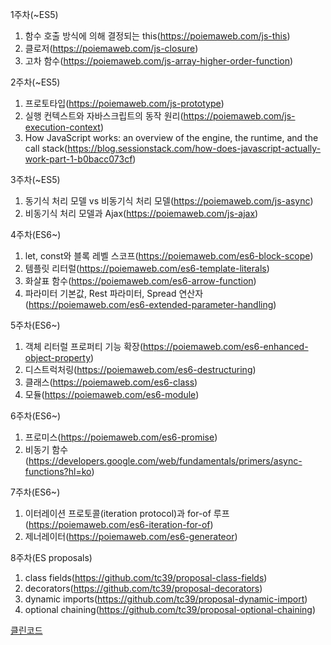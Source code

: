 
1주차(~ES5)

1. 함수 호출 방식에 의해 결정되는 this(https://poiemaweb.com/js-this)
2. 클로저(https://poiemaweb.com/js-closure)
3. 고차 함수(https://poiemaweb.com/js-array-higher-order-function)

2주차(~ES5)

1. 프로토타입(https://poiemaweb.com/js-prototype)
2. 실행 컨텍스트와 자바스크립트의 동작 원리(https://poiemaweb.com/js-execution-context)
3. How JavaScript works: an overview of the engine, the runtime, and the call stack(https://blog.sessionstack.com/how-does-javascript-actually-work-part-1-b0bacc073cf)

3주차(~ES5)

1. 동기식 처리 모델 vs 비동기식 처리 모델(https://poiemaweb.com/js-async)
2. 비동기식 처리 모델과 Ajax(https://poiemaweb.com/js-ajax)

4주차(ES6~)

1. let, const와 블록 레벨 스코프(https://poiemaweb.com/es6-block-scope)
2. 템플릿 리터럴(https://poiemaweb.com/es6-template-literals)
3. 화살표 함수(https://poiemaweb.com/es6-arrow-function)
4. 파라미터 기본값, Rest 파라미터, Spread 연산자(https://poiemaweb.com/es6-extended-parameter-handling)

5주차(ES6~)

1. 객체 리터럴 프로퍼티 기능 확장(https://poiemaweb.com/es6-enhanced-object-property)
2. 디스트럭처링(https://poiemaweb.com/es6-destructuring)
3. 클래스(https://poiemaweb.com/es6-class)
4. 모듈(https://poiemaweb.com/es6-module)

6주차(ES6~)

1. 프로미스(https://poiemaweb.com/es6-promise)
2. 비동기 함수(https://developers.google.com/web/fundamentals/primers/async-functions?hl=ko)

7주차(ES6~)

1. 이터레이션 프로토콜(iteration protocol)과 for-of 루프(https://poiemaweb.com/es6-iteration-for-of)
2. 제너레이터(https://poiemaweb.com/es6-generateor)

8주차(ES proposals)

1. class fields(https://github.com/tc39/proposal-class-fields)
2. decorators(https://github.com/tc39/proposal-decorators)
3. dynamic imports(https://github.com/tc39/proposal-dynamic-import)
4. optional chaining(https://github.com/tc39/proposal-optional-chaining)

[클린코드](https://sungjk.github.io/2017/07/27/clean-code.html?fbclid=IwAR2I8k1h_kkaD-Xb3VvGq6FB5ntYn6Ab3Zd_BQ42SaRYsRW3rf7VL0QeTsU)